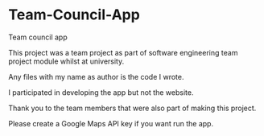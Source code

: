 # Team-Council-App
Team council app

This project was a team project as part of software engineering team project module whilst at university. 

Any files with my name as author is the code I wrote.

I participated in developing the app but not the website.

Thank you to the team members that were also part of making this project. 

Please create a Google Maps API key if you want run the app.

